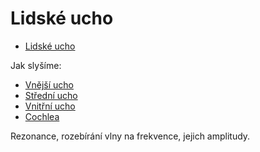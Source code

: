 # Lidské ucho

- [Lidské ucho](https://cs.wikipedia.org/wiki/Lidsk%C3%A9_ucho)

Jak slyšíme:

- [Vnější ucho](https://en.wikipedia.org/wiki/Outer_ear)
- [Střední ucho](https://en.wikipedia.org/wiki/Middle_ear)
- [Vnitřní ucho](https://en.wikipedia.org/wiki/Inner_ear)
- [Cochlea](https://en.wikipedia.org/wiki/Cochlea)

Rezonance, rozebírání vlny na frekvence, jejich amplitudy.
